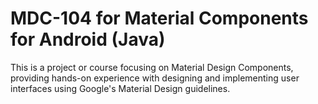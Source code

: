 # MDC-104 for Material Components for Android (Java)

This is a project or course focusing on Material Design Components, providing hands-on experience with designing and implementing user interfaces using Google's Material Design guidelines.






